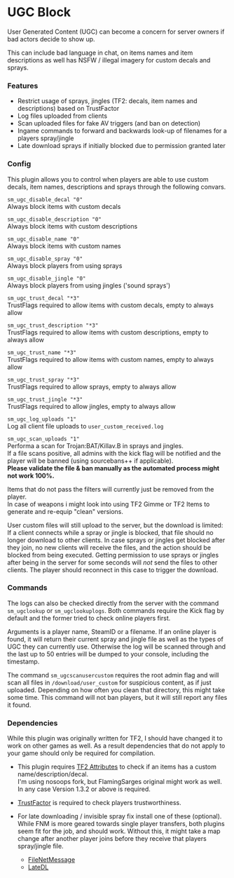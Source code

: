 # UGC Block

User Generated Content (UGC) can become a concern for server owners if bad actors decide to show up.

This can include bad language in chat, on items names and item descriptions as well has NSFW / illegal imagery for custom decals and sprays.

### Features

* Restrict usage of sprays, jingles (TF2: decals, item names and descriptions) based on TrustFactor
* Log files uploaded from clients
* Scan uploaded files for fake AV triggers (and ban on detection)
* Ingame commands to forward and backwards look-up of filenames for a players spray/jingle
* Late download sprays if initially blocked due to permission granted later

### Config

This plugin allows you to control when players are able to use custom decals, item names, descriptions and sprays through the following convars.

`sm_ugc_disable_decal "0"`   
Always block items with custom decals

`sm_ugc_disable_description "0"`   
Always block items with custom descriptions

`sm_ugc_disable_name "0"`   
Always block items with custom names

`sm_ugc_disable_spray "0"`   
Always block players from using sprays

`sm_ugc_disable_jingle "0"`   
Always block players from using jingles ('sound sprays')

`sm_ugc_trust_decal "*3"`   
TrustFlags required to allow items with custom decals, empty to always allow

`sm_ugc_trust_description "*3"`   
TrustFlags required to allow items with custom descriptions, empty to always allow

`sm_ugc_trust_name "*3"`   
TrustFlags required to allow items with custom names, empty to always allow

`sm_ugc_trust_spray "*3"`   
TrustFlags required to allow sprays, empty to always allow

`sm_ugc_trust_jingle "*3"`   
TrustFlags required to allow jingles, empty to always allow

`sm_ugc_log_uploads "1"`   
Log all client file uploads to `user_custom_received.log`

`sm_ugc_scan_uploads "1"`   
Performa a scan for Trojan:BAT/Killav.B in sprays and jingles.   
If a file scans positive, all admins with the kick flag will be notified and the player will be banned (using sourcebans++ if applicable).   
**Please validate the file & ban manually as the automated process might not work 100%.**

Items that do not pass the filters will currently just be removed from the player.   
In case of weapons i might look into using TF2 Gimme or TF2 Items to generate and re-equip "clean" versions.

User custom files will still upload to the server, but the download is limited:   
If a client connects while a spray or jingle is blocked, that file should no longer download to other clients.
In case sprays or jingles get blocked after they join, no new clients will receive the files, and the action should
be blocked from being executed.
Getting permission to use sprays or jingles after being in the server for some seconds will *not* send the files
to other clients. The player should reconnect in this case to trigger the download.

### Commands

The logs can also be checked directly from the server with the command `sm_ugclookup` or `sm_ugclookuplogs`.
Both commands require the Kick flag by default and the former tried to check online players first.

Arguments is a player name, SteamID or a filename. If an online player is found, it will return their current
spray and jingle file as well as the types of UGC they can currently use. Otherwise the log will be scanned through
and the last up to 50 entries will be dumped to your console, including the timestamp.

The command `sm_ugcscanusercustom` requires the root admin flag and will scan all files in `/download/user_custom`
for suspicious content, as if just uploaded. Depending on how often you clean that directory, this might take some
time. This command will not ban players, but it will still report any files it found.

### Dependencies

While this plugin was originally written for TF2, I should have changed it to work on other games as well.
As a result dependencies that do not apply to your game should only be required for compilation.

* This plugin requires [TF2 Attributes](https://github.com/nosoop/tf2attributes) to check if an items has a custom name/description/decal.   
  I'm using nosoops fork, but FlamingSarges original might work as well. In any case Version 1.3.2 or above is required.
* [TrustFactor](https://github.com/DosMike/SM-TrustFactor) is required to check players trustworthiness.

* For late downloading / invisible spray fix install one of these (optional). While FNM is more geared towards single player transfers, both
  plugins seem fit for the job, and should work. Without this, it might take a map change after another player joins before they receive that
  players spray/jingle file.
  * [FileNetMessage](https://forums.alliedmods.net/showthread.php?t=233549)
  * [LateDL](https://forums.alliedmods.net/showthread.php?t=305153)